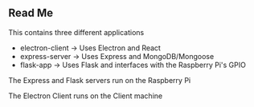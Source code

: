 ## Read Me

This contains three different applications

- electron-client -> Uses Electron and React
- express-server -> Uses Express and MongoDB/Mongoose
- flask-app -> Uses Flask and interfaces with the Raspberry Pi's GPIO

The Express and Flask servers run on the Raspberry Pi

The Electron Client runs on the Client machine